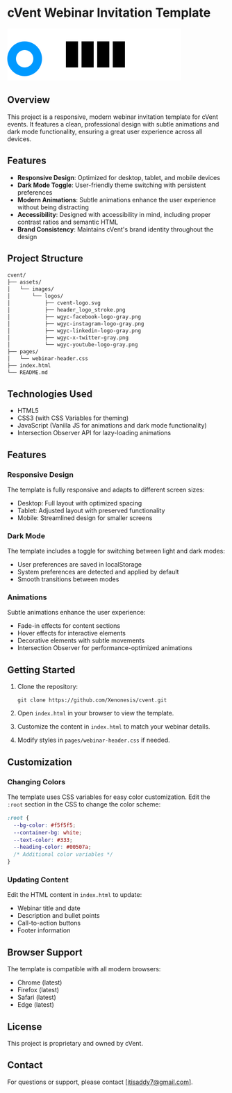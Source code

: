 # cVent Webinar Invitation Template

![cVent Logo](assets/images/logos/cvent-logo.svg)

## Overview

This project is a responsive, modern webinar invitation template for cVent events. It features a clean, professional design with subtle animations and dark mode functionality, ensuring a great user experience across all devices.

## Features

- **Responsive Design**: Optimized for desktop, tablet, and mobile devices
- **Dark Mode Toggle**: User-friendly theme switching with persistent preferences
- **Modern Animations**: Subtle animations enhance the user experience without being distracting
- **Accessibility**: Designed with accessibility in mind, including proper contrast ratios and semantic HTML
- **Brand Consistency**: Maintains cVent's brand identity throughout the design

## Project Structure

```
cvent/
├── assets/
│   └── images/
│       └── logos/
│           ├── cvent-logo.svg
│           ├── header_logo_stroke.png
│           ├── wgyc-facebook-logo-gray.png
│           ├── wgyc-instagram-logo-gray.png
│           ├── wgyc-linkedin-logo-gray.png
│           ├── wgyc-x-twitter-gray.png
│           └── wgyc-youtube-logo-gray.png
├── pages/
│   └── webinar-header.css
├── index.html
└── README.md
```

## Technologies Used

- HTML5
- CSS3 (with CSS Variables for theming)
- JavaScript (Vanilla JS for animations and dark mode functionality)
- Intersection Observer API for lazy-loading animations

## Features

### Responsive Design

The template is fully responsive and adapts to different screen sizes:
- Desktop: Full layout with optimized spacing
- Tablet: Adjusted layout with preserved functionality
- Mobile: Streamlined design for smaller screens

### Dark Mode

The template includes a toggle for switching between light and dark modes:
- User preferences are saved in localStorage
- System preferences are detected and applied by default
- Smooth transitions between modes

### Animations

Subtle animations enhance the user experience:
- Fade-in effects for content sections
- Hover effects for interactive elements
- Decorative elements with subtle movements
- Intersection Observer for performance-optimized animations

## Getting Started

1. Clone the repository:
   ```
   git clone https://github.com/Xenonesis/cvent.git
   ```

2. Open `index.html` in your browser to view the template.

3. Customize the content in `index.html` to match your webinar details.

4. Modify styles in `pages/webinar-header.css` if needed.

## Customization

### Changing Colors

The template uses CSS variables for easy color customization. Edit the `:root` section in the CSS to change the color scheme:

```css
:root {
  --bg-color: #f5f5f5;
  --container-bg: white;
  --text-color: #333;
  --heading-color: #00507a;
  /* Additional color variables */
}
```

### Updating Content

Edit the HTML content in `index.html` to update:
- Webinar title and date
- Description and bullet points
- Call-to-action buttons
- Footer information

## Browser Support

The template is compatible with all modern browsers:
- Chrome (latest)
- Firefox (latest)
- Safari (latest)
- Edge (latest)

## License

This project is proprietary and owned by cVent.

## Contact

For questions or support, please contact [itisaddy7@gmail.com].
